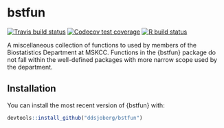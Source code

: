 
<!-- README.md is generated from README.Rmd. Please edit that file -->

# bstfun

<!-- badges: start -->

[![Travis build
status](https://travis-ci.com/ddsjoberg/bstfun.svg?branch=master)](https://travis-ci.com/ddsjoberg/bstfun)
[![Codecov test
coverage](https://codecov.io/gh/ddsjoberg/bstfun/branch/master/graph/badge.svg)](https://codecov.io/gh/ddsjoberg/bstfun?branch=master)
[![R build
status](https://github.com/ddsjoberg/bstfun/workflows/R-CMD-check/badge.svg)](https://github.com/ddsjoberg/bstfun/actions)
<!-- badges: end -->

A miscellaneous collection of functions to used by members of the
Biostatistics Department at MSKCC. Functions in the {bstfun} package do
not fall within the well-defined packages with more narrow scope used by
the department.

## Installation

You can install the most recent version of {bstfun} with:

``` r
devtools::install_github("ddsjoberg/bstfun")
```
